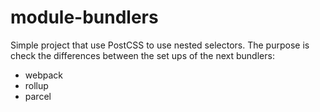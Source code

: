 # module-bundlers

Simple project that use PostCSS to use nested selectors. The purpose is check
the differences between the set ups of the next bundlers:

- webpack
- rollup
- parcel
